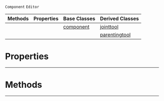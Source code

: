  `Component` `Editor`



|Methods|Properties|Base Classes|Derived Classes|
|---|---|---|---|
| | |[component](https://plasmaengine.github.io/PlasmaDocs/Plasma1/C++/code_reference/class_reference/component.markdown)|[jointtool](https://plasmaengine.github.io/PlasmaDocs/Plasma1/C++/code_reference/class_reference/jointtool.markdown)|
| | | |[parentingtool](https://plasmaengine.github.io/PlasmaDocs/Plasma1/C++/code_reference/class_reference/parentingtool.markdown)|


 #  Properties


---  
 #  Methods


---  
 

 